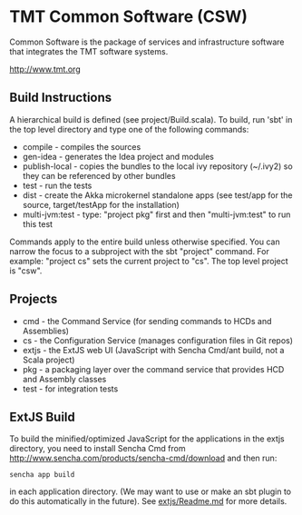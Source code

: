 TMT Common Software (CSW)
=========================

Common Software is the package of services and infrastructure software that integrates the TMT software systems.

http://www.tmt.org

Build Instructions
------------------

A hierarchical build is defined (see project/Build.scala).
To build, run 'sbt' in the top level directory and type one of the following commands:

* compile - compiles the sources
* gen-idea - generates the Idea project and modules
* publish-local - copies the bundles to the local ivy repository (~/.ivy2) so they can be referenced by other bundles
* test - run the tests
* dist - create the Akka microkernel standalone apps (see test/app for the source, target/testApp for the installation)
* multi-jvm:test - type: "project pkg" first and then "multi-jvm:test" to run this test

Commands apply to the entire build unless otherwise specified.
You can narrow the focus to a subproject with the sbt "project" command.
For example: "project cs" sets the current project to "cs". The top level project is "csw".

Projects
--------

* cmd - the Command Service (for sending commands to HCDs and Assemblies)
* cs - the Configuration Service (manages configuration files in Git repos)
* extjs - the ExtJS web UI (JavaScript with Sencha Cmd/ant build, not a Scala project)
* pkg - a packaging layer over the command service that provides HCD and Assembly classes
* test - for integration tests

ExtJS Build
-----------

To build the minified/optimized JavaScript for the applications in the extjs directory,
you need to install Sencha Cmd from http://www.sencha.com/products/sencha-cmd/download
and then run:

    sencha app build

in each application directory.
(We may want to use or make an sbt plugin to do this automatically in the future).
See <a href="extjs/Readme.md">extjs/Readme.md</a> for more details.
